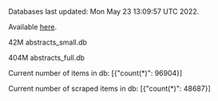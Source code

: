 Databases last updated: Mon May 23 13:09:57 UTC 2022. 

Available [here](https://github.com/cbeauhilton/ash-db/releases).


42M	abstracts_small.db

404M	abstracts_full.db

Current number of items in db:
[{"count(*)": 96904}]

Current number of scraped items in db:
[{"count(*)": 48687}]
